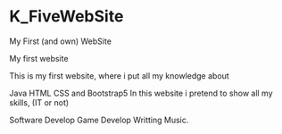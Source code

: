 # K_FiveWebSite
My First (and own) WebSite

My first website

This is my first website, where i put all my knowledge about

Java
HTML
CSS
and Bootstrap5
In this website i pretend to show all my skills, (IT or not)

Software Develop
Game Develop
Writting
Music.
